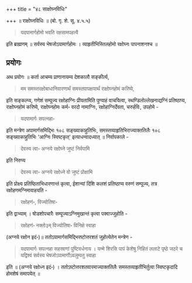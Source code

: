 +++
title = "४८ साक्षोघ्नविधिः"

+++
॥ राक्षोघ्नविधिः ॥ (बो. गृ. शे. सू. ४.५.५) 

> यदपामार्गहोमो भवति रक्षसामपहत्यै

इति ब्राह्मणम् ॥ सर्वस्य भेषजोऽपामार्गहोमः । व्याहृतीभिस्तिलहोमो रक्षोघ्नः पापनाशनश्च ॥

## प्रयोगः

अथ प्रयोगः ॥ कर्ता आचम्य प्राणानायम्य देशकालौ सङ्कीर्त्य, 

> मम समस्तरक्षोबाधानिवारणार्थं समस्तपापक्षयार्थं राक्षोघ्नहोमं करिष्ये,

इति सङ्कल्प्य, गणेशं सम्पूज्य रक्षोहाग्निः प्रीयतामिति पुण्याहं वाचयित्वा, स्थण्डिलोल्लेखनाद्यग्निं प्रतिष्ठाप्य, राक्षोघ्नहोमं करिष्ये, राक्षोघ्नहोमः कर्म॰ वरदो नामाग्निः, रक्षोहाग्निर्देवता, चरुर्हविः, उपहोमे -

> यदपामार्गः सपत्नहा॰ 

इति मन्त्रेण अपामार्गसमिद्भिः १०८ सङ्ख्याकाहुतिभिः, समस्तव्याहृतिभिराज्याक्ततिलैः १०८ सङ्ख्याकाहुतिभिः 'आग्निः स्विष्टकृत्' इत्याधन्वादध्यात् ॥ निर्वापकाले -

> देवस्य त्वा॰ अग्नये रक्षोघ्ने जुष्टं निर्वपामि

इति निरुप्य 

> देवस्य त्वा॰ अग्नये रक्षोध्ने वो जुष्टं प्रोक्षामि

इति प्रोक्ष्य प्रतिष्ठिताभिधारणान्तं कृत्वा, ईशान्यां दिशि कलशं प्रतिष्ठाप्य वरुणं सम्पूज्य, तत्र रक्षोहणमग्निमावाहयति -

> रक्षोहणं॰, विज्योतिषा॰

इति द्वाभ्याम् । षोडशोपचारैः सम्पूज्याऽग्निमुखान्तं कृत्वा पक्वाज्जुहोति - 

> रक्षोहणं॰ नक्तो३म् विज्योतिषा॰ विनिक्षे स्वाहा

(अग्नये रक्षोन इदं॰)॥ ततोऽपामार्गसमिद्भिरष्टोत्तरशतं जुहोत्येतेन मन्त्रेण -

> यदपामार्गः सपत्नहा सहस्राणां पुष्टिवर्धनाय । यन्मे शिरसि पापं केशेषु निहितं ललाटे पृष्ठे जठरे च यद्विश्वं सर्वस्य भेषजोऽपामार्गोऽवलुम्पतु स्वाहा

इति ॥ (अग्नये रक्षोध्न इदं॰) । ततोऽष्टोत्तरशतवारमाज्याक्ततिलैः समस्तव्याहृतीभिर्तुत्वा स्विष्टकृदादि होमशेषं समापयेत् ॥